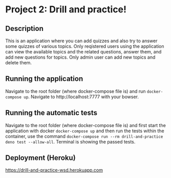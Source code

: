 # Project 2: Drill and practice!

## Description
This is an application where you can add quizzes and also try to answer some quizzes of various topics. Only reqistered users using the application can view the available topics and the related questions, answer them, and add new questions for topics. Only admin user can add new topics and delete them.

## Running the application
Navigate to the root folder (where docker-compose file is) and run `docker-compose up`. Navigate to http://localhost:7777 with your bowser.

## Running the automatic tests
Navigate to the root folder (where docker-compose file is) and first start the application with docker `docker-compose up` and then run the tests within the container, use the command `docker-compose run --rm drill-and-practice deno test --allow-all`. Terminal is showing the passed tests.

## Deployment (Heroku)
https://drill-and-practice-wsd.herokuapp.com
